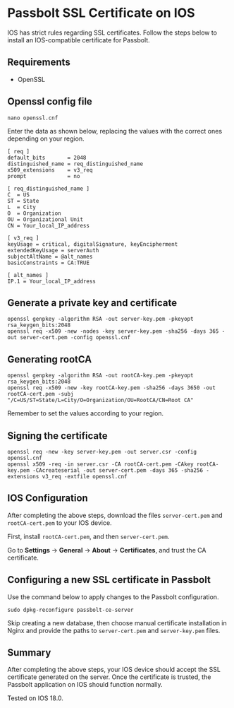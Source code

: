 
# Passbolt SSL Certificate on IOS 

IOS has strict rules regarding SSL certificates. Follow the steps below to install an IOS-compatible certificate for Passbolt.


## Requirements

- OpenSSL
## Openssl config file

```
nano openssl.cnf
```

Enter the data as shown below, replacing the values with the correct ones depending on your region.

```
[ req ]
default_bits       = 2048
distinguished_name = req_distinguished_name
x509_extensions    = v3_req
prompt             = no

[ req_distinguished_name ]
C  = US
ST = State
L  = City
O  = Organization
OU = Organizational Unit
CN = Your_local_IP_address

[ v3_req ]
keyUsage = critical, digitalSignature, keyEncipherment
extendedKeyUsage = serverAuth
subjectAltName = @alt_names
basicConstraints = CA:TRUE

[ alt_names ]
IP.1 = Your_local_IP_address
```


## Generate a private key and certificate

```
openssl genpkey -algorithm RSA -out server-key.pem -pkeyopt rsa_keygen_bits:2048
openssl req -x509 -new -nodes -key server-key.pem -sha256 -days 365 -out server-cert.pem -config openssl.cnf
```


## Generating rootCA

```
openssl genpkey -algorithm RSA -out rootCA-key.pem -pkeyopt rsa_keygen_bits:2048
openssl req -x509 -new -key rootCA-key.pem -sha256 -days 3650 -out rootCA-cert.pem -subj "/C=US/ST=State/L=City/O=Organization/OU=RootCA/CN=Root CA"
```

Remember to set the values according to your region.
## Signing the certificate

```
openssl req -new -key server-key.pem -out server.csr -config openssl.cnf
openssl x509 -req -in server.csr -CA rootCA-cert.pem -CAkey rootCA-key.pem -CAcreateserial -out server-cert.pem -days 365 -sha256 -extensions v3_req -extfile openssl.cnf
```
## IOS Configuration

After completing the above steps, download the files `server-cert.pem` and `rootCA-cert.pem` to your IOS device.

First, install `rootCA-cert.pem`, and then `server-cert.pem`.

Go to **Settings** -> **General** -> **About** -> **Certificates**, and trust the CA certificate.
## Configuring a new SSL certificate in Passbolt

Use the command below to apply changes to the Passbolt configuration.

```
sudo dpkg-reconfigure passbolt-ce-server
```

Skip creating a new database, then choose manual certificate installation in Nginx and provide the paths to `server-cert.pem` and `server-key.pem` files.
## Summary

After completing the above steps, your IOS device should accept the SSL certificate generated on the server. Once the certificate is trusted, the Passbolt application on IOS should function normally.

Tested on IOS 18.0.
